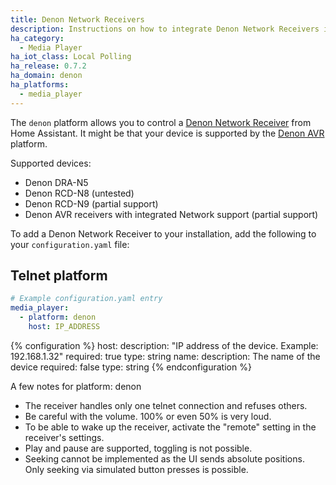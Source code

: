 ```yaml
---
title: Denon Network Receivers
description: Instructions on how to integrate Denon Network Receivers into Home Assistant.
ha_category:
  - Media Player
ha_iot_class: Local Polling
ha_release: 0.7.2
ha_domain: denon
ha_platforms:
  - media_player
---
```


The `denon` platform allows you to control a [Denon Network Receiver](https://www.denon.com/category/homecinema/avreceiver) from Home Assistant. It might be that your device is supported by the [Denon AVR] platform.

Supported devices:

- Denon DRA-N5
- Denon RCD-N8 (untested)
- Denon RCD-N9 (partial support)
- Denon AVR receivers with integrated Network support (partial support)

To add a Denon Network Receiver to your installation, add the following to your `configuration.yaml` file:

## Telnet platform

```yaml
# Example configuration.yaml entry
media_player:
  - platform: denon
    host: IP_ADDRESS
```

{% configuration %}
host:
  description: "IP address of the device. Example: 192.168.1.32"
  required: true
  type: string
name:
  description: The name of the device
  required: false
  type: string
{% endconfiguration %}

A few notes for platform: denon

- The receiver handles only one telnet connection and refuses others.
- Be careful with the volume. 100% or even 50% is very loud.
- To be able to wake up the receiver, activate the "remote" setting in the receiver's settings.
- Play and pause are supported, toggling is not possible.
- Seeking cannot be implemented as the UI sends absolute positions. Only seeking via simulated button presses is possible.

[Denon AVR]: /integrations/denonavr/

